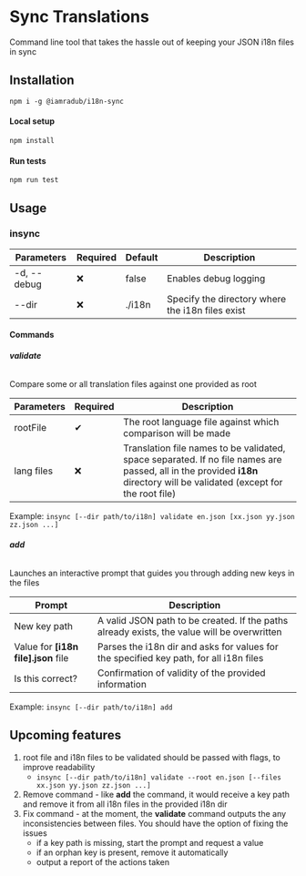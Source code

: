 # Sync Translations

Command line tool that takes the hassle out of keeping your JSON i18n files in sync

## Installation

`npm i -g @iamradub/i18n-sync`

#### Local setup
`npm install`

#### Run tests
`npm run test`


## Usage

### insync

| Parameters | Required | Default | Description | 
| --- | --- | --- | --- |
| -d, --debug | ❌ | false | Enables debug logging |
| --dir <dir> | ❌ | ./i18n | Specify the directory where the i18n files exist |

#### Commands

###### **validate**

Compare some or all translation files against one provided as root

| Parameters | Required | Description |
| --- | --- | --- |
| rootFile | ✔ | The root language file against which comparison will be made |
| lang files | ❌ | Translation file names to be validated, space separated. If no file names are passed, all in the provided **i18n** directory will be validated (except for the root file) |

Example:
`insync [--dir path/to/i18n] validate en.json [xx.json yy.json zz.json ...]`

###### **add**
Launches an interactive prompt that guides you through adding new keys in the files

| Prompt | Description |
| --- | --- |
| New key path | A valid JSON path to be created. If the paths already exists, the value will be overwritten |
| Value for **[i18n file].json** file | Parses the i18n dir and asks for values for the specified key path, for all i18n files |
| Is this correct? | Confirmation of validity of the provided information |

Example:
`insync [--dir path/to/i18n] add`

## Upcoming features
1. root file and i18n files to be validated should be passed with flags, to improve readability
   - `insync [--dir path/to/i18n] validate --root en.json [--files xx.json yy.json zz.json ...]`
2. Remove command - like **add** the command, it would receive a key path and remove it from all i18n files in the provided i18n dir
3. Fix command - at the moment, the **validate** command outputs the any inconsistencies between files. You should have the option of fixing the issues
    - if a key path is missing, start the prompt and request a value
    - if an orphan key is present, remove it automatically
    - output a report of the actions taken

